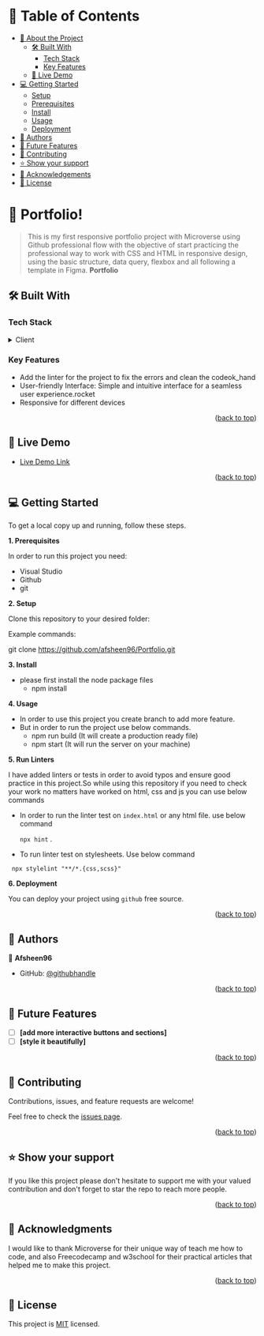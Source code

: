 


# 📗 Table of Contents

- [📖 About the Project](#about-project)
  - [🛠 Built With](#built-with)
    - [Tech Stack](#tech-stack)
    - [Key Features](#key-features)
  - [🚀 Live Demo](#live-demo)
- [💻 Getting Started](#getting-started)
  - [Setup](#setup)
  - [Prerequisites](#prerequisites)
  - [Install](#install)
  - [Usage](#usage)
  - [Deployment](#Deployment)
- [👥 Authors](#authors)
- [🔭 Future Features](#future-features)
- [🤝 Contributing](#contributing)
- [⭐️ Show your support](#support)
- [🙏 Acknowledgements](#acknowledgements)
- [📝 License](#license)



# 📖 Portfolio! <a name="about-project"></a>

> This is my first responsive portfolio project with Microverse using Github professional flow with the objective of start practicing the professional way to work with CSS and HTML in responsive design, using the basic structure, data query, flexbox and all following a template in Figma.
**Portfolio** 

## 🛠 Built With <a name="built-with"></a>

### Tech Stack <a name="tech-stack"></a>
<details>
  <summary>Client</summary>
  <ul>
   <li><a href="https://developer.mozilla.org/en-US/docs/Learn/HTML/Introduction_to_HTML/Getting_started">HTML</a></li>
    <li><a href="https://developer.mozilla.org/en-US/docs/Web/CSS">CSS</a></li>
  </ul>
</details>

<!-- Features -->

### Key Features <a name="key-features"></a>


- Add the linter for the project to fix the errors and clean the codeok_hand
- User-friendly Interface: Simple and intuitive interface for a seamless user experience.rocket
- Responsive for different devices

<p align="right">(<a href="#readme-top">back to top</a>)</p>

<!-- LIVE DEMO -->

## 🚀 Live Demo <a name="live-demo"></a>

- [Live Demo Link](https://afsheen96.github.io/Mobile-Portfolio)

<p align="right">(<a href="#readme-top">back to top</a>)</p>

<!-- GETTING STARTED -->

## 💻 Getting Started <a name="getting-started"></a>

To get a local copy up and running, follow these steps.

**1.  Prerequisites**

In order to run this project you need:

- Visual Studio
- Github
- git

**2. Setup**

Clone this repository to your desired folder:

Example commands:

git clone https://github.com/afsheen96/Portfolio.git


**3. Install**

- please first install the node package files
   - npm install

**4. Usage**
 
 - In order to use this project you create branch to add more feature.
  - But in order to run the project use below commands. 
    - npm run build (It will create a production ready file)
    - npm start (It will run the server on your machine)

    
 

**5. Run Linters**
 
I have added linters or tests in order to avoid typos and ensure good practice in this project.So while using this repository if you need to check your work no matters have worked on html, css and js you can use below commands
- In order to run the linter test on `index.html` or any html file. use below command

  `npx hint` .
- To run linter test on stylesheets. Use below command

 ` npx stylelint "**/*.{css,scss}"`

**6. Deployment**
 
 You can deploy your project using `github` free source.
 

<p align="right">(<a href="#readme-top">back to top</a>)</p>

## 👥 Authors <a name="authors"></a>


👤 **Afsheen96**

- GitHub: [@githubhandle](https://github.com/Afsheen96)

<p align="right">(<a href="#readme-top">back to top</a>)</p>

<!-- FUTURE FEATURES -->

## 🔭 Future Features <a name="future-features"></a>


- [ ] **[add more interactive buttons and sections]**
- [ ] **[style it beautifully]**

<p align="right">(<a href="#readme-top">back to top</a>)</p>

<!-- CONTRIBUTING -->

## 🤝 Contributing <a name="contributing"></a>

Contributions, issues, and feature requests are welcome!

Feel free to check the [issues page](../../issues/).

<p align="right">(<a href="#readme-top">back to top</a>)</p>

<!-- SUPPORT -->

## ⭐️ Show your support <a name="support"></a>

If you like this project please don't hesitate to support me with your valued contribution and don't forget to star the repo to reach more
people.


<p align="right">(<a href="#readme-top">back to top</a>)</p>

<!-- ACKNOWLEDGEMENTS -->

## 🙏 Acknowledgments <a name="acknowledgements"></a>

I would like to thank Microverse for their unique way of teach me how to code, and also Freecodecamp and w3school for their practical articles that helped me to
make this project.


<p align="right">(<a href="#readme-top">back to top</a>)</p>

<!-- LICENSE -->

## 📝 License <a name="license"></a>

This project is [MIT](https://github.com/Afsheen96/Mobile-Portfolio/blob/Mobile-setup/LICENSE) licensed.
